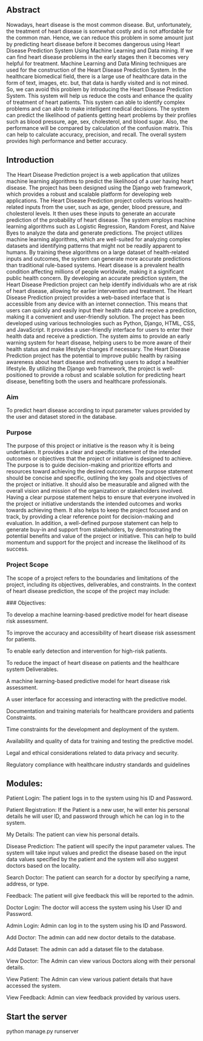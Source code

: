 
## Abstract 
<p> 
  Nowadays, heart disease is the most common disease. But, unfortunately, the treatment of heart disease is somewhat costly and is not affordable for the common man. Hence, we can reduce this problem in some amount just by predicting heart disease before it becomes dangerous using Heart Disease Prediction System Using Machine Learning and Data mining. If we can find heart disease problems in the early stages then it becomes very helpful for treatment. Machine Learning and Data Mining techniques are used for the construction of the Heart Disease Prediction System. In the healthcare biomedical field, there is a large use of healthcare data in the form of text, images, etc. but, that data is hardly visited and is not mined. So, we can avoid this problem by introducing the Heart Disease Prediction System. This system will help us reduce the costs and enhance the quality of treatment of heart patients. This system can able to identify complex problems and can able to make intelligent medical decisions. The system can predict the likelihood of patients getting heart problems by their profiles such as blood pressure, age, sex, cholesterol, and blood sugar. Also, the performance will be compared by calculation of the confusion matrix. This can help to calculate accuracy, precision, and recall. The overall system provides high performance and better accuracy. 
</p>

## Introduction
<p>
  The Heart Disease Prediction project is a web application that utilizes machine learning algorithms to predict the likelihood of a user having heart disease. The project has been designed using the Django web framework, which provides a robust and scalable platform for developing web applications. The Heart Disease Prediction project collects various health-related inputs from the user, such as age, gender, blood pressure, and cholesterol levels. It then uses these inputs to generate an accurate prediction of the probability of heart disease. The system employs machine learning algorithms such as Logistic Regression, Random Forest, and Naive Byes to analyze the data and generate predictions. The project utilizes machine learning algorithms, which are well-suited for analyzing complex datasets and identifying patterns that might not be readily apparent to humans. By training these algorithms on a large dataset of health-related inputs and outcomes, the system can generate more accurate predictions than traditional rule-based systems. Heart disease is a prevalent health condition affecting millions of people worldwide, making it a significant public health concern. By developing an accurate prediction system, the Heart Disease Prediction project can help identify individuals who are at risk of heart disease, allowing for earlier intervention and treatment. The Heart Disease Prediction project provides a web-based interface that is accessible from any device with an internet connection. This means that users can quickly and easily input their health data and receive a prediction, making it a convenient and user-friendly solution. The project has been developed using various technologies such as Python, Django, HTML, CSS, and JavaScript. It provides a user-friendly interface for users to enter their health data and receive a prediction. The system aims to provide an early warning system for heart disease, helping users to be more aware of their health status and make lifestyle changes if necessary. The Heart Disease Prediction project has the potential to improve public health by raising awareness about heart disease and motivating users to adopt a healthier lifestyle. By utilizing the Django web framework, the project is well-positioned to provide a robust and scalable solution for predicting heart disease, benefiting both the users and healthcare professionals.
</p>

### Aim
<p> 
  To predict heart disease according to input parameter values provided by the user and dataset stored in the database.
</p>

### Purpose
<p>
  The purpose of this project or initiative is the reason why it is being undertaken. It provides a clear and specific statement of the intended outcomes or objectives that the project or initiative is designed to achieve. The purpose is to guide decision-making and prioritize efforts and resources toward achieving the desired outcomes.
The purpose statement should be concise and specific, outlining the key goals and objectives of the project or initiative. It should also be measurable and aligned with the overall vision and mission of the organization or stakeholders involved.
Having a clear purpose statement helps to ensure that everyone involved in the project or initiative understands the intended outcomes and works towards achieving them. It also helps to keep the project focused and on track, by providing a clear reference point for decision-making and evaluation.
In addition, a well-defined purpose statement can help to generate buy-in and support from stakeholders, by demonstrating the potential benefits and value of the project or initiative. This can help to build momentum and support for the project and increase the likelihood of its success.
</p>

### Project Scope
<p>
  The scope of a project refers to the boundaries and limitations of the project, including its objectives, deliverables, and constraints. In the context of heart disease prediction, the scope of the project may include:
</p>
### Objectives:
<p> To develop a machine learning-based predictive model for heart disease risk assessment.</p>
<p> To improve the accuracy and accessibility of heart disease risk assessment for patients.</p>
<p> To enable early detection and intervention for high-risk patients.</p>
<p> To reduce the impact of heart disease on patients and the healthcare system
Deliverables.</p>
<p> A machine learning-based predictive model for heart disease risk assessment.</p>
<p> A user interface for accessing and interacting with the predictive model.</p>
<p> Documentation and training materials for healthcare providers and patients
Constraints.</p>
<p> Time constraints for the development and deployment of the system.</p>
<p> Availability and quality of data for training and testing the predictive model.</p>
<p> Legal and ethical considerations related to data privacy and security.</p>
<p> Regulatory compliance with healthcare industry standards and guidelines
</p>


## Modules:
<p> Patient Login: The patient logs in to the system using his ID and Password.</p>
<p> Patient Registration: If the Patient is a new user, he will enter his personal details he will user ID, and password through which he can log in to the system.</p>
<p> My Details: The patient can view his personal details.</p>
<p> Disease Prediction: The patient will specify the input parameter values. The system will take input values and predict the disease based on the input data values specified by the patient and the system will also suggest doctors based on the locality.</p>
<p> Search Doctor: The patient can search for a doctor by specifying a name, address, or type.</p>
<p> Feedback: The patient will give feedback this will be reported to the admin.</p>
<p> Doctor Login: The doctor will access the system using his User ID and Password.</p>
<p> Admin Login: Admin can log in to the system using his ID and Password.</p>
<p> Add Doctor: The admin can add new doctor details to the database.</p>
<p> Add Dataset: The admin can add a dataset file to the database.</p>
<p> View Doctor: The Admin can view various Doctors along with their personal details.</p>
<p> View Patient: The Admin can view various patient details that have accessed the system.</p>
<p> View Feedback: Admin can view feedback provided by various users.</p>
  



## Start the server
  python manage.py runserver





